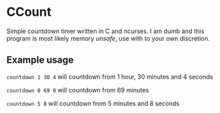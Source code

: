 # CCount

Simple countdown timer written in C and ncurses. I am dumb and this program is most likely memory *unsafe*, use with to your own discretion.

## Example usage

```countdown 1 30 4```
will countdown from 1 hour, 30 minutes and 4 seconds

```countdown 0 69 0```
will countdown from 69 minutes

```countdown 5 8```
will countdown from 5 minutes and 8 seconds
